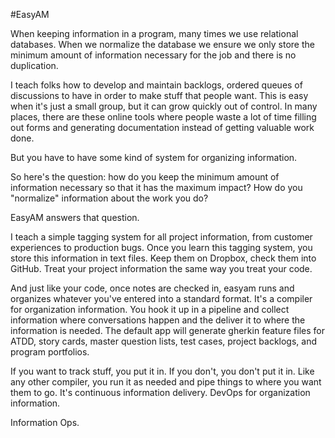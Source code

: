 #EasyAM

When keeping information in a program, many times we use relational databases. When we normalize the database we ensure we only store the minimum amount of information necessary for the job and there is no duplication.

I teach folks how to develop and maintain backlogs, ordered queues of discussions to have in order to make stuff that people want. This is easy when it's just a small group, but it can grow quickly out of control. In many places, there are these online tools where people waste a lot of time filling out forms and generating documentation instead of getting valuable work done.

But you have to have some kind of system for organizing information.

So here's the question: how do you keep the minimum amount of information necessary so that it has the maximum impact? How do you "normalize" information about the work you do?

EasyAM answers that question.

I teach a simple tagging system for all project information, from customer experiences to production bugs. Once you learn this tagging system, you store this information in text files. Keep them on Dropbox, check them into GitHub. Treat your project information the same way you treat your code.

And just like your code, once notes are checked in, easyam runs and organizes whatever you've entered into a standard format. It's a compiler for organization information. You hook it up in a pipeline and collect information where conversations happen and the deliver it to where the information is needed. The default app will generate gherkin feature files for ATDD, story cards, master question lists, test cases, project backlogs, and program portfolios.

If you want to track stuff, you put it in. If you don't, you don't put it in. Like any other compiler, you run it as needed and pipe things to where you want them to go. It's continuous information delivery. DevOps for organization information.

Information Ops.
